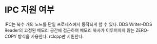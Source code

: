 # IPC 지원 여부
IPC는 복수 개의 노드를 단일 프로세스에서 동작되게 할 수 있다.
DDS Writer-DDS Reader의 
고정된 메모리 공간에 접근하여 메모리 복사가 이루어지지 않는 ZERO-COPY 방식을 사용한다.
rclcpp만 지원한다. 